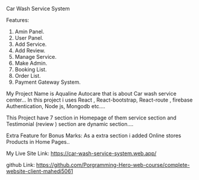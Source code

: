  Car Wash Service System
 
 Features:
1. Amin Panel.
2. User Panel.
3. Add Service.
4. Add Review.
5. Manage Service.
6. Make Admin.
7. Booking List.
8. Order List.
9. Payment Gateway System.
 
 
 My Project Name is Aqualine Autocare that is about Car wash service center... In this project i uses React , React-bootstrap, React-route , firebase Authentication, Node js, Mongodb etc....

This Project have 7 section in Homepage of them service section and Testimonial (review ) section are dynamic section....

Extra Feature for Bonus Marks: As a extra section i added Online stores Products in Home Pages..

My Live Site Link: https://car-wash-service-system.web.app/

github Link: https://github.com/Porgramming-Hero-web-course/complete-website-client-mahedi5061

 
